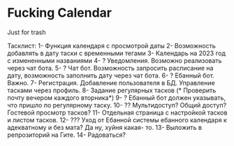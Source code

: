 # Fucking Calendar
Just for trash 

  
Тасклист: 
1- Функция календаря с просмотрой даты 
2- Возможность добавлять в дату таски с временными тегами 
3- Календарь на 2023 год с измененными названиями
4- ? Уведомления. Возможно реализовать через чат бота. 
5- ? Чат бот. Возможность запросить расписание на дату, возможность заполнить дату
через чат бота. 
6- ? Ебанный бот. Важно. 
7- Регистрация. Добавление пользователя в БД. Управление тасками через профиль. 
8- Задание регулярных тасков (* Проверить почту вечером каждого вторника*) 
9- ? Ебанный бот должен указывать, что пришло по регулярному таску. 
10- ?? Мультидоступ? Общий доступ? Гостевой просмотр тасков? 
11- Отдельная страница с настройкой тасков и листом тасков. 
12- ??? Уход от Ебанной системы ебанного календаря к адекватному и без мата? Да ну, 
хуйня какая- то. 
13- Выложить в репрозиторий на Гите. 
14- Радоваться? 
